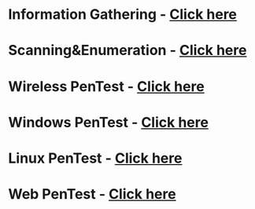 # Information Gathering - [Click here](https://github.com/sarathlalup/Cyber-security/tree/master/Information%20Gatheringg)
# Scanning&Enumeration - [Click here](https://github.com/sarathlalup/Cyber-security/tree/master/Scanning%26Enumeration)
# Wireless PenTest - [Click here](https://github.com/sarathlalup/Cyber-security/tree/master/Wireless%20Attacks)
# Windows PenTest - [Click here](https://github.com/sarathlalup/Cyber-security/tree/master/Windows%20Exploitaion)
# Linux PenTest - [Click here](https://github.com/sarathlalup/Cyber-security/tree/master/Linux%20Exploitation)
# Web PenTest - [Click here](https://github.com/sarathlalup/Cyber-security/tree/master/Website%20Hacking)

